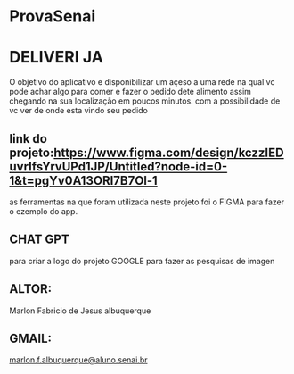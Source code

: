 # ProvaSenai
# DELIVERI JA
O objetivo do aplicativo e disponibilizar um açeso a uma rede na qual vc pode achar algo para comer e fazer o pedido dete alimento
assim chegando na sua localização em poucos minutos. com a possibilidade de vc ver de onde esta vindo seu pedido
## link do projeto:https://www.figma.com/design/kczzIEDuvrIfsYrvUPd1JP/Untitled?node-id=0-1&t=pgYv0A13ORI7B7Ol-1
as ferramentas na que foram utilizada neste projeto foi o 
FIGMA 
para fazer o ezemplo do app.
## CHAT GPT
para criar a logo do projeto 
GOOGLE para fazer as pesquisas de imagen
## ALTOR: 
Marlon Fabricio de Jesus albuquerque
## GMAIL:
marlon.f.albuquerque@aluno.senai.br
